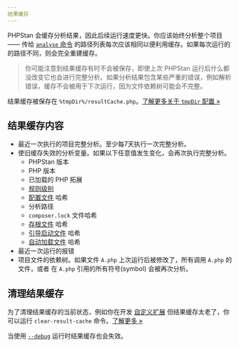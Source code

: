 ```yaml
---
结果缓存
---
```

PHPStan 会缓存分析结果，因此后续运行速度更快。你应该始终分析整个项目 —— 传给 [`analyse` 命令](/用户指南/02.命令行用法.md) 的路径列表每次应该相同以便利用缓存。如果每次运行的的路径不同，则会完全重建缓存。

> 你可能注意到结果缓存有时不会被保存，即使上次 PHPStan 运行后什么都没改变它也会进行完整分析。如果分析结果包含某些严重的错误，例如解析错误，缓存不会被用于下次运行，因为文件依赖树可能会不完整。

结果缓存被保存在 `%tmpDir%/resultCache.php`。[了解更多关于 `tmpDir` 配置 »](https://phpstan.org/config-reference#caching)

结果缓存内容
--------------

* 最近一次执行的项目完整分析。至少每7天执行一次完整分析。
* 使旧缓存失效的分析变量。如果以下任意值发生变化，会再次执行完整分析。
  * PHPStan 版本
  * PHP 版本
  * 已加载的 PHP 拓展
  * [规则级别](/用户指南/03.规则级别.md)
  * [配置文件](https://phpstan.org/config-reference) 哈希
  * 分析路径
  * `composer.lock` 文件哈希
  * [存根文件](/用户指南/08.存根文件.md) 哈希
  * [引导启动文件](https://phpstan.org/config-reference#bootstrap) 哈希
  * [自动加载文件](/用户指南/02.命令行用法.md#--autoload-file%7C-a) 哈希
* 最近一次运行的报错
* 项目文件的依赖树。如果文件 `A.php` 上次运行后被修改了，所有调用 `A.php` 的文件，或者 在 `A.php` 引用的所有符号(symbol) 会被再次分析。

清理结果缓存
---------------

为了清理结果缓存的当前状态，例如你在开发 [自定义扩展](https://phpstan.org/developing-extensions/extension-types) 但结果缓存太老了，你可以运行 `clear-result-cache` 命令。[了解更多 »](/用户指南/02.命令行用法.md#clearing-the-result-cache)

当使用 [`--debug`](/用户指南/02.命令行用法.md#--debug) 运行时结果缓存也会失效。
